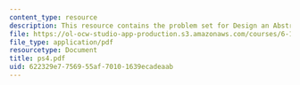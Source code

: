 ```yaml
---
content_type: resource
description: This resource contains the problem set for Design an Abstract Data Type.
file: https://ol-ocw-studio-app-production.s3.amazonaws.com/courses/6-170-laboratory-in-software-engineering-fall-2005/622329e7756955af70101639ecadeaab_ps4.pdf
file_type: application/pdf
resourcetype: Document
title: ps4.pdf
uid: 622329e7-7569-55af-7010-1639ecadeaab
---
```

